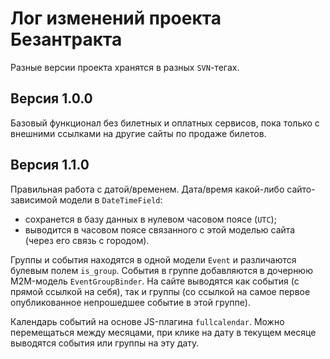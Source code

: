 # Лог изменений проекта Безантракта

Разные версии проекта хранятся в разных `SVN`-тегах.

## Версия 1.0.0

Базовый функционал без билетных и оплатных сервисов, пока только с внешними ссылками на другие сайты по продаже билетов.

## Версия 1.1.0

Правильная работа с датой/временем. Дата/время какой-либо сайто-зависимой модели в `DateTimeField`:

* сохранется в базу данных в нулевом часовом поясе (`UTC`);
* выводится в часовом поясе связанного с этой моделью сайта (через его связь с городом).

Группы и события находятся в одной модели `Event` и различаются булевым полем `is_group`. События в группе добавляются в дочернюю M2M-модель `EventGroupBinder`. На сайте выводятся как события (с прямой ссылкой на себя), так и группы (со ссылкой на самое первое опубликованное непрошедшее событие в этой группе).

Календарь событий на основе JS-плагина `fullcalendar`. Можно перемещаться между месяцами, при клике на дату в текущем месяце выводятся события или группы на эту дату.
